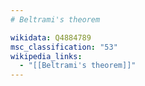 ```yaml
---
# Beltrami's theorem

wikidata: Q4884789
msc_classification: "53"
wikipedia_links:
  - "[[Beltrami's theorem]]"
---
```

